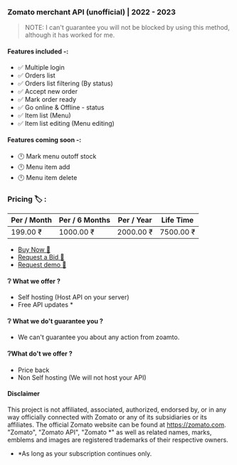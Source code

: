 ### Zomato merchant API (unofficial) | 2022 - 2023


> NOTE: I can't guarantee you will not be blocked by using this method, although it has worked for me.



#### Features included -: 


- ✅ Multiple login
- ✅ Orders list
- ✅ Orders list filtering (By status)
- ✅ Accept  new order 
- ✅ Mark order ready
- ✅ Go online &  Offline - status
- ✅ Item list (Menu)
- ✅ Item list editing (Menu editing)


#### Features coming soon -:
- 🕛 Mark menu outoff stock
- 🕛 Menu item add
- 🕛 Menu item delete


### Pricing 🏷️ :

| Per / Month | Per / 6 Months | Per / Year | Life Time |
|-------------|----------------|------------|-----------|
| 199.00 ₹    | 1000.00 ₹      | 2000.00 ₹ | 7500.00 ₹  |


- <a href="mailto:shajin.sha10@icloud.com">Buy Now 🛒<a/>
- <a href="mailto:shajin.sha10@icloud.com">Request a Bid 📩<a/>
- <a href="mailto:shajin.sha10@icloud.com">Request demo 📩<a/>

#### ❔ What we offer ?
- Self hosting (Host API on your server)
- Free API updates *

#### ❔ What we do't guarantee you ?
- We can't guarantee you about any action from zoamto.

#### ❔What do't we offer ?
- Price back
- Non Self hosting (We will not host your API)



#### Disclaimer

This project is not affiliated, associated, authorized, endorsed by, or in any way officially connected with Zomato or any of its subsidiaries or its affiliates. The official Zomato website can be found at https://zomato.com. "Zomato", "Zomato API", "Zomato *" as well as related names, marks, emblems and images are registered trademarks of their respective owners.


* *As long as your subscription continues only. 
